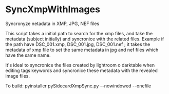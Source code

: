 # SyncXmpWithImages
Syncronyze netadata in XMP, JPG, NEF files


This script takes a initial path to search for the xmp files, and take the metadata (subject initially) and syncronice with the related files. Example if the path have DSC_001.xmp, DSC_001.jpg, DSC_001.nef ; it takes the metadata of xmp file to set the same metadata in jpg and nef files which have the same name.

It's ideal to syncronice the files created by lightroom o darktable when editing tags keywords and syncronice these metadata with the revealed image files.

To build: pyinstaller pySidecardXmpSync.py --nowindowed --onefile
